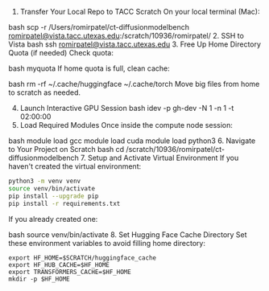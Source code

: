 1. Transfer Your Local Repo to TACC Scratch
On your local terminal (Mac):

bash
scp -r /Users/romirpatel/ct-diffusionmodelbench romirpatel@vista.tacc.utexas.edu:/scratch/10936/romirpatel/
2. SSH to Vista
bash
ssh romirpatel@vista.tacc.utexas.edu
3. Free Up Home Directory Quota (if needed)
Check quota:

bash
myquota
If home quota is full, clean cache:

bash
rm -rf ~/.cache/huggingface ~/.cache/torch
Move big files from home to scratch as needed.

4. Launch Interactive GPU Session
bash
idev -p gh-dev -N 1 -n 1 -t 02:00:00
5. Load Required Modules
Once inside the compute node session:

bash
module load gcc
module load cuda
module load python3
6. Navigate to Your Project on Scratch
bash
cd /scratch/10936/romirpatel/ct-diffusionmodelbench
7. Setup and Activate Virtual Environment
If you haven't created the virtual environment:

```bash
python3 -m venv venv
source venv/bin/activate
pip install --upgrade pip
pip install -r requirements.txt
```
If you already created one:

bash
source venv/bin/activate
8. Set Hugging Face Cache Directory
Set these environment variables to avoid filling home directory:

```
export HF_HOME=$SCRATCH/huggingface_cache
export HF_HUB_CACHE=$HF_HOME
export TRANSFORMERS_CACHE=$HF_HOME
mkdir -p $HF_HOME
```